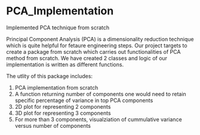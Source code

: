 # PCA_Implementation
Implemented PCA technique from scratch

Principal Component Analysis (PCA) is a dimensionality reduction technique which is quite helpful for fetaure engineering steps. Our project targets to create a package from scratch which carries out functionalities of PCA method from scratch. We have created 2 classes and logic of our implementation is written as different functions.

The utlity of this package includes:
1. PCA implementation from scratch
2. A function returning number of components one would need to retain specific percentage of variance in top PCA components
3. 2D plot for representing 2 components
4. 3D plot for representing 3 components
5. For more than 3 components, visualziation of cummulative variance versus number of components
